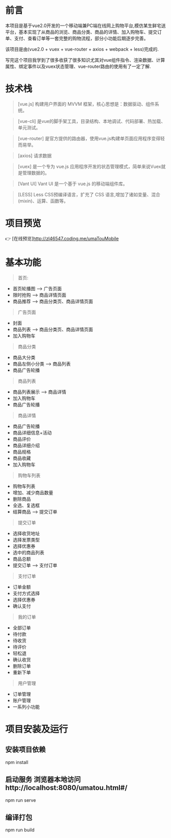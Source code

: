 # 前言
本项目是基于vue2.0开发的一个移动端兼PC端在线网上购物平台,模仿某生鲜宅送平台，基本实现了从商品的浏览、商品分类、商品的详情、加入购物车、提交订单、支付、查看订单等一套完整的购物流程，部分小功能后期逐步完善。

该项目是由(vue2.0 + vuex + vue-router + axios + webpack + less)完成的.

写完这个项目我学到了很多收获了很多知识尤其对vue组件指令、渲染数据、计算属性、绑定事件以及vuex状态管理、vue-router路由的使用有了一定了解.


# 技术栈
> [vue.js] 构建用户界面的 MVVM 框架，核心思想是：数据驱动、组件系统。

> [vue-cli]  是vue的脚手架工具，目录结构、本地调试、代码部署、热加载、单元测试。

> [vue-router] 是官方提供的路由器，使用vue.js构建单页面应用程序变得轻而易举。

> [axios] 请求数据

> [vuex]  是一个专为 vue.js 应用程序开发的状态管理模式，简单来说Vuex就是管理数据的。

> [Vant UI] Vant UI 是一个基于 vue.js 的移动端组件库。

> [LESS] Less CSS预编译语言，扩充了 CSS 语言,增加了诸如变量、混合(mixin)、运算、函数等。

# 项目预览
:point_right: [在线预览]http://zl46547.coding.me/umaTouMobile<br>

# 基本功能
> 首页:
  * 首页轮播图 --> 广告页面
  * 限时抢购 --> 商品详情页面
  * 商品推荐 --> 商品分类页、商品详情页面
> 广告页面
  * 封面
  * 商品列表 --> 商品分类页、商品详情页面
  * 加入购物车
> 商品分类
  * 商品大分类
  * 商品左侧小分类 --> 商品列表
  * 商品广告轮播
> 商品列表
  * 商品列表展示 --> 商品详情
  * 加入购物车
  * 商品广告轮播
> 商品详情
  * 商品广告轮播
  * 商品详细信息+活动
  * 商品评价
  * 商品详细介绍
  * 商品规格
  * 商品收藏
  * 加入购物车
> 购物车列表
  * 购物车列表
  * 增加、减少商品数量
  * 删除商品
  * 全选、复选框
  * 结算商品 --> 提交订单
> 提交订单
  * 选择收货地址
  * 选择发票类型
  * 选择优惠券
  * 选中的商品列表
  * 商品总额
  * 提交订单 --> 支付订单
> 支付订单
  * 订单金额
  * 支付方式选择
  * 选择优惠券
  * 确认支付
> 我的订单
  * 全部订单
  * 待付款
  * 待收货
  * 待评价
  * 轻松退
  * 确认收货
  * 删除订单
  * 重新下单
> 用户管理
  * 订单管理
  * 账户管理
  * 一系列小功能
  
# 项目安装及运行

## 安装项目依赖
npm install 

## 启动服务 浏览器本地访问http://localhost:8080/umatou.html#/
npm run serve

## 编译打包
npm run build





